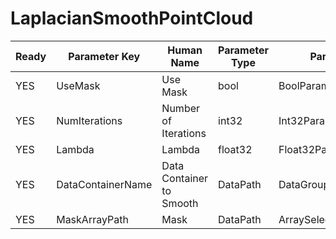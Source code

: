 # LaplacianSmoothPointCloud #

| Ready | Parameter Key | Human Name | Parameter Type | Parameter Class |
|-------|---------------|------------|-----------------|----------------|
| YES | UseMask | Use Mask | bool | BoolParameter |
| YES | NumIterations | Number of Iterations | int32 | Int32Parameter |
| YES | Lambda | Lambda | float32 | Float32Parameter |
| YES | DataContainerName | Data Container to Smooth | DataPath | DataGroupSelectionParameter |
| YES | MaskArrayPath | Mask | DataPath | ArraySelectionParameter |
